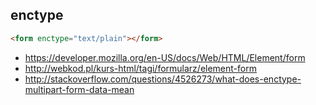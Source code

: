 ## enctype

```html
<form enctype="text/plain"></form>
```

- https://developer.mozilla.org/en-US/docs/Web/HTML/Element/form
- http://webkod.pl/kurs-html/tagi/formularz/element-form
- http://stackoverflow.com/questions/4526273/what-does-enctype-multipart-form-data-mean
